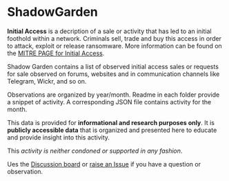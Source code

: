 # ShadowGarden

**Initial Access** is a decription of a sale or activity that has led to an initial foothold within a network. Criminals sell, trade and buy this access in order to attack, exploit or release ransomware.  More information can be found on the [MITRE PAGE for Initial Access](https://attack.mitre.org/tactics/TA0001/).

Shadow Garden contains a list of observed initial access sales or requests for sale observed on forums, websites and in communication channels like Telegram, Wickr, and so on.  

Observations are organized by year/month.  Readme in each folder provide a snippet of activity.  A corresponding JSON file contains activity for the month.  

This data is provided for **informational and research purposes only**.  It is **publicly accessible data** that is organized and presented here to educate and provide insight into this activity.

This _activity is neither condoned or supported in any fashion_.

Ues the [Discussion board](https://github.com/corumir/ShadowGarden/discussions) or [raise an Issue](https://github.com/corumir/ShadowGarden/issues) if you have a question or observation.
